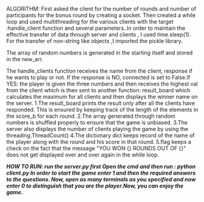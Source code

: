 ALGORITHM:
 First asked the client for the number of rounds and number of participants for the bonus round by creating a socket.
 Then created a while loop and used multithreading for the various clients with the target :handle_client function and several parameters..In order to maintain the 
 effective transfer of data through server and clients , I used time.sleep(1). For the transfer of non-string like objects ,I imported the pickle library.
 
 The array of random numbers is generated in the starting itself and stored in the new_arr.
 
 The handle_clients function receives the name from the client, response if he wants to play or not. If the response is NO, connected is set to False.If YES:
 the player is given the three numbers and then receives the highest val from the client which is then sent to another function: result_board which calculates the maximum for all
 clients and then displays the winner name on the server.
 1.The result_board prints the result only after all the clients have responded. This is ensured by keeping track of the length of the elements in the score_b for each round.
 2.The array generated through random numbers is shuffled properly to ensure that the game is unbiased.
 3.The server also displays the number of clients playing the game by using the threading.ThreadCount()
 4.The dictionary dict  keeps record of the name of the player along with the round and his score in that round.
 5.flag keeps a check on the fact that the message "YOU WON {} ROUNDS OUT OF {}" does not get displayed over and over again in the while loop.
 
 ***HOW TO RUN:
 run the server.py first
 Open the cmd and then run :
 python client.py
 In order to start the game enter 1 and then the required answers to the questions. Now, open as many terminals as you specified and now enter 0 to distinguish that you are the    player.Now, you can enjoy the game.***
 
 
 

